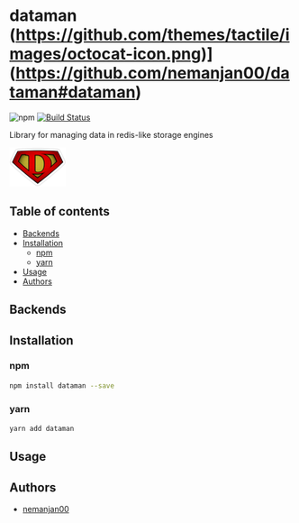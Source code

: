 # dataman (https://github.com/themes/tactile/images/octocat-icon.png)](https://github.com/nemanjan00/dataman#dataman)

![npm](https://img.shields.io/npm/dw/dataman)
[![Build Status](https://travis-ci.com/nemanjan00/dataman.svg?branch=master)](https://travis-ci.com/nemanjan00/dataman)

Library for managing data in redis-like storage engines

![](https://github.com/nemanjan00/dataman/blob/master/logo/logo-100.png?raw=true)

## Table of contents

<!-- vim-markdown-toc GFM -->

* [Backends](#backends)
* [Installation](#installation)
	* [npm](#npm)
	* [yarn](#yarn)
* [Usage](#usage)
* [Authors](#authors)

<!-- vim-markdown-toc -->

## Backends

## Installation

### npm

```bash
npm install dataman --save
```

### yarn

```bash
yarn add dataman
```

## Usage

## Authors

* [nemanjan00](https://github.com/nemanjan00)

